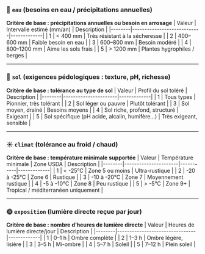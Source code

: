 ### 🌊 `eau` (besoins en eau / précipitations annuelles)
**Critère de base : précipitations annuelles ou besoin en arrosage**
| Valeur | Intervalle estimé (mm/an) | Description |
|--------|----------------------------|-------------|
| 1 | < 400 mm | Très résistant à la sécheresse |
| 2 | 400–600 mm | Faible besoin en eau |
| 3 | 600–800 mm | Besoin modéré |
| 4 | 800–1200 mm | Aime les sols frais |
| 5 | > 1200 mm | Plantes hygrophiles / berges |



---

### 🌱 `sol` (exigences pédologiques : texture, pH, richesse)
**Critère de base : tolérance au type de sol**
| Valeur | Profil du sol toléré | Description |
|--------|----------------------|-------------|
| 1 | Tous types | Pionnier, très tolérant |
| 2 | Sol léger ou pauvre | Plutôt tolérant |
| 3 | Sol moyen, drainé | Besoins moyens |
| 4 | Sol riche, profond, structuré | Exigeant |
| 5 | Sol spécifique (pH acide, alcalin, humifère…) | Très exigeant, sensible |


---

### ☀️ `climat` (tolérance au froid / chaud)
**Critère de base : température minimale supportée**
| Valeur | Température minimale | Zone USDA | Description |
|--------|----------------------|-----------|-------------|
| 1 | < -25°C | Zone 5 ou moins | Ultra-rustique |
| 2 | -20 à -25°C | Zone 6 | Rustique |
| 3 | -10 à -20°C | Zone 7 | Moyennement rustique |
| 4 | -5 à -10°C | Zone 8 | Peu rustique |
| 5 | > -5°C | Zone 9+ | Tropical / méditerranéen uniquement |


---

### 🌞 `exposition` (lumière directe reçue par jour)
**Critère de base : nombre d’heures de lumière directe**
| Valeur | Heures de lumière directe/jour | Description |
|--------|--------------------------------|-------------|
| 1 | 0–1 h | Ombre complète |
| 2 | 1–3 h | Ombre légère, lisière |
| 3 | 3–5 h | Mi-ombre |
| 4 | 5–7 h | Soleil |
| 5 | 7–12 h | Plein soleil |

